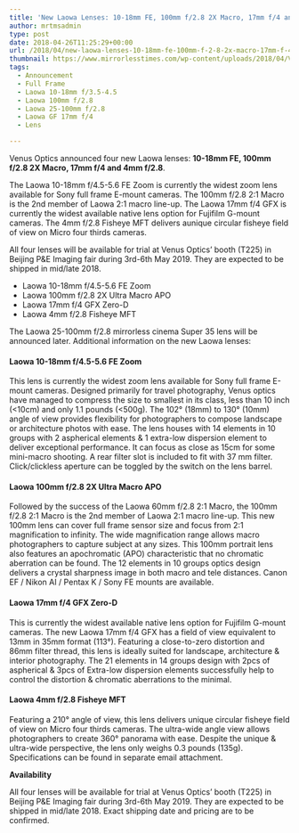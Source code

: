 ```yaml
---
title: 'New Laowa Lenses: 10-18mm FE, 100mm f/2.8 2X Macro, 17mm f/4 and 4mm f/2.8'
author: mrtmsadmin
type: post
date: 2018-04-26T11:25:29+00:00
url: /2018/04/new-laowa-lenses-10-18mm-fe-100mm-f-2-8-2x-macro-17mm-f-4-and-4mm-f-2-8/
thumbnail: https://www.mirrorlesstimes.com/wp-content/uploads/2018/04/Venus-Optics-Announced-4-New-Laowa-Lenses.png
tags:
  - Announcement
  - Full Frame
  - Laowa 10-18mm f/3.5-4.5
  - Laowa 100mm f/2.8
  - Laowa 25-100mm f/2.8
  - Laowa GF 17mm f/4
  - Lens

---
```

Venus Optics announced four new Laowa lenses: **10-18mm FE, 100mm f/2.8 2X Macro, 17mm f/4 and 4mm f/2.8**.

<p class="p1">
  <span class="s1">The Laowa 10-18mm f/4.5-5.6 FE Zoom is currently the widest zoom lens available for Sony full frame E-mount cameras. The 100mm f/2.8 2:1 Macro is the 2nd member of Laowa 2:1 macro line-up. The Laowa 17mm f/4 GFX is currently the widest available native lens option for Fujifilm G-mount cameras. The 4mm f/2.8 Fisheye MFT delivers aunique circular fisheye field of view on Micro four thirds cameras.</span>
</p>

<p class="p1">
  <span class="s1">All four lenses will be available for trial at Venus Optics’ booth (T225) in Beijing P&E Imaging fair during 3rd-6th May 2019. They are expected to be shipped in mid/late 2018.</span><!--more-->
</p>

  * Laowa 10-18mm f/4.5-5.6 FE Zoom
  * Laowa 100mm f/2.8 2X Ultra Macro APO
  * Laowa 17mm f/4 GFX Zero-D
  * Laowa 4mm f/2.8 Fisheye MFT

The Laowa 25-100mm f/2.8 mirrorless cinema Super 35 lens will be announced later. Additional information on the new Laowa lenses:

#### **Laowa 10-18mm f/4.5-5.6 FE Zoom**

This lens is currently the widest zoom lens available for Sony full frame E-mount cameras. Designed primarily for travel photography, Venus optics have managed to compress the size to smallest in its class, less than 10 inch (<10cm) and only 1.1 pounds (<500g). The 102° (18mm) to 130° (10mm) angle of view provides flexibility for photographers to compose landscape or architecture photos with ease. The lens houses with 14 elements in 10 groups with 2 aspherical elements & 1 extra-low dispersion element to deliver exceptional performance. It can focus as close as 15cm for some mini-macro shooting. A rear filter slot is included to fit with 37 mm filter. Click/clickless aperture can be toggled by the switch on the lens barrel.

#### **Laowa 100mm f/2.8 2X Ultra Macro APO**

Followed by the success of the Laowa 60mm f/2.8 2:1 Macro, the 100mm f/2.8 2:1 Macro is the 2nd member of Laowa 2:1 macro line-up. This new 100mm lens can cover full frame sensor size and focus from 2:1 magnification to infinity. The wide magnification range allows macro photographers to capture subject at any sizes. This 100mm portrait lens also features an apochromatic (APO) characteristic that no chromatic aberration can be found. The 12 elements in 10 groups optics design delivers a crystal sharpness image in both macro and tele distances. Canon EF / Nikon AI / Pentax K / Sony FE mounts are available.

#### **Laowa 17mm f/4 GFX Zero-D**

This is currently the widest available native lens option for Fujifilm G-mount cameras. The new Laowa 17mm f/4 GFX has a field of view equivalent to 13mm in 35mm format (113°). Featuring a close-to-zero distortion and 86mm filter thread, this lens is ideally suited for landscape, architecture & interior photography. The 21 elements in 14 groups design with 2pcs of aspherical & 3pcs of Extra-low dispersion elements successfully help to control the distortion & chromatic aberrations to the minimal.

#### Laowa 4mm f/2.8 Fisheye MFT

Featuring a 210° angle of view, this lens delivers unique circular fisheye field of view on Micro four thirds cameras. The ultra-wide angle view allows photographers to create 360° panorama with ease. Despite the unique & ultra-wide perspective, the lens only weighs 0.3 pounds (135g). Specifications can be found in separate email attachment.

**Availability**

All four lenses will be available for trial at Venus Optics’ booth (T225) in Beijing P&E Imaging fair during 3rd-6th May 2019. They are expected to be shipped in mid/late 2018. Exact shipping date and pricing are to be confirmed.